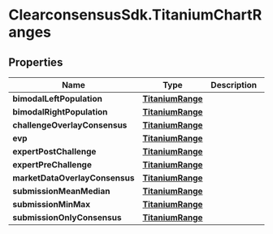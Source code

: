 # ClearconsensusSdk.TitaniumChartRanges

## Properties

Name | Type | Description | Notes
------------ | ------------- | ------------- | -------------
**bimodalLeftPopulation** | [**TitaniumRange**](TitaniumRange.md) |  | [optional] 
**bimodalRightPopulation** | [**TitaniumRange**](TitaniumRange.md) |  | [optional] 
**challengeOverlayConsensus** | [**TitaniumRange**](TitaniumRange.md) |  | [optional] 
**evp** | [**TitaniumRange**](TitaniumRange.md) |  | [optional] 
**expertPostChallenge** | [**TitaniumRange**](TitaniumRange.md) |  | [optional] 
**expertPreChallenge** | [**TitaniumRange**](TitaniumRange.md) |  | [optional] 
**marketDataOverlayConsensus** | [**TitaniumRange**](TitaniumRange.md) |  | [optional] 
**submissionMeanMedian** | [**TitaniumRange**](TitaniumRange.md) |  | [optional] 
**submissionMinMax** | [**TitaniumRange**](TitaniumRange.md) |  | [optional] 
**submissionOnlyConsensus** | [**TitaniumRange**](TitaniumRange.md) |  | [optional] 


